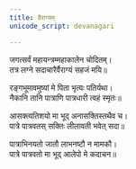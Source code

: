 ```yaml
---
title: वैराग्यम्
unicode_script: devanagari

---
```


जगत्सर्वं महायन्त्रम्महाकालेन चोदितम्।  
तत्र लग्ने सदाचारैर्वैराग्यं सहजं मयि॥

रङ्गभूमावमुष्यां मे पिता भृत्यः पतिर्यथा।  
नैकानि तानि पात्राणि पात्रधारी त्वहं स्मृतः॥  


आसक्त्यतिशयो मा भूद् अनासक्तिस्तथैव च।  
पात्रे पात्रवतस् सक्तिः लीलावती भवेत् सदा॥

पात्राभिनयतो जातौ लाभनष्टौ न मामकौ।  
पात्रे पात्रवतो मा भूद् आलेपो मे कदाचन॥

